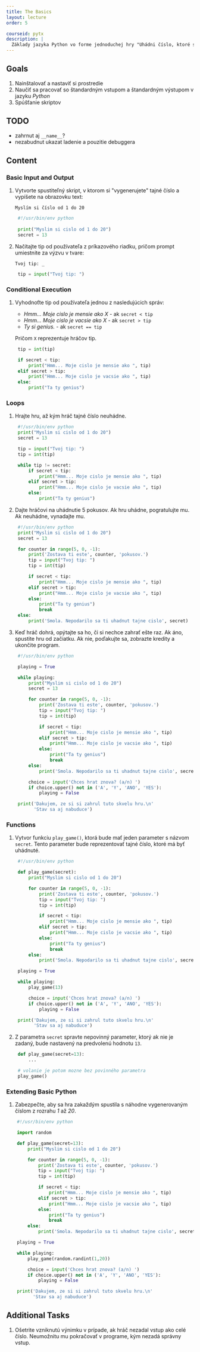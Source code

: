 ```yaml
---
title: The Basics
layout: lecture 
order: 5

courseid: pytx
description: |
  Základy jazyka Python vo forme jednoduchej hry "Uhádni číslo, ktoré si myslím."
---
```


## Goals

1. Nainštalovať a nastaviť si prostredie
2. Naučiť sa pracovať so štandardným vstupom a štandardným výstupom v jazyku *Python*
3. Spúšťanie skriptov

## TODO

* zahrnut aj `__name__`?
* nezabudnut ukazat ladenie a pouzitie debuggera

## Content

### Basic Input and Output

1. Vytvorte spustiteľný skript, v ktorom si "vygenerujete" tajné číslo a vypíšete na obrazovku text:

   `Myslím si číslo od 1 do 20`

   ```python
    #!/usr/bin/env python
       
    print("Myslim si cislo od 1 do 20")
    secret = 13
   ```

2. Načítajte tip od používateľa z príkazového riadku, pričom prompt umiestnite za výzvu v tvare:

   `Tvoj tip: _`

   ```python
    tip = input("Tvoj tip: ")
   ```

### Conditional Execution

1. Vyhodnoťte tip od používateľa jednou z nasledujúcich správ:

   - *Hmm... Moje cislo je mensie ako X* - ak `secret < tip`
   - *Hmm... Moje cislo je vacsie ako X* - ak `secret > tip`
   - *Ty si genius.* - ak `secret == tip`

   Pričom `X` reprezentuje hráčov tip.

   ```python
    tip = int(tip)
   
    if secret < tip:
        print("Hmm... Moje cislo je mensie ako ", tip)
    elif secret > tip:
        print("Hmm... Moje cislo je vacsie ako ", tip)
    else:
        print("Ta ty genius")
   ```

### Loops

1. Hrajte hru, až kým hráč tajné číslo neuhádne.

   ```python
    #!/usr/bin/env python
    print("Myslim si cislo od 1 do 20")
    secret = 13
   
    tip = input("Tvoj tip: ")
    tip = int(tip)
   
    while tip != secret:
        if secret < tip:
            print("Hmm... Moje cislo je mensie ako ", tip)
        elif secret > tip:
            print("Hmm... Moje cislo je vacsie ako ", tip)
        else:
            print("Ta ty genius")
   ```

2. Dajte hráčovi na uhádnutie 5 pokusov. Ak hru uhádne, pogratulujte mu. Ak neuhádne, vynadajte mu.

   ```python
    #!/usr/bin/env python
    print("Myslim si cislo od 1 do 20")
    secret = 13
   
    for counter in range(5, 0, -1):
        print('Zostava ti este', counter, 'pokusov.')
        tip = input("Tvoj tip: ")
        tip = int(tip)
   
        if secret < tip:
            print("Hmm... Moje cislo je mensie ako ", tip)
        elif secret > tip:
            print("Hmm... Moje cislo je vacsie ako ", tip)
        else:
            print("Ta ty genius")
            break
    else:
        print('Smola. Nepodarilo sa ti uhadnut tajne cislo', secret)
   ```

3. Keď hráč dohrá, opýtajte sa ho, či si nechce zahrať ešte raz. Ak áno, spustite hru od začiatku. Ak nie, poďakujte sa, zobrazte kredity a ukončite program.

   ```python
    #!/usr/bin/env python
   
    playing = True
   
    while playing:
        print("Myslim si cislo od 1 do 20")
        secret = 13
   
        for counter in range(5, 0, -1):
            print('Zostava ti este', counter, 'pokusov.')
            tip = input("Tvoj tip: ")
            tip = int(tip)
   
            if secret < tip:
                print("Hmm... Moje cislo je mensie ako ", tip)
            elif secret > tip:
                print("Hmm... Moje cislo je vacsie ako ", tip)
            else:
                print("Ta ty genius")
                break
        else:
            print('Smola. Nepodarilo sa ti uhadnut tajne cislo', secret)
   
        choice = input('Chces hrat znova? (a/n) ')
        if choice.upper() not in ('A', 'Y', 'ANO', 'YES'):
            playing = False
   
    print('Dakujem, ze si si zahrul tuto skvelu hru.\n'
          'Stav sa aj nabuduce')
   ```

### Functions

1. Vytvor funkciu `play_game()`, ktorá bude mať jeden parameter s názvom `secret`. Tento parameter bude reprezentovať tajné číslo, ktoré má byť uhádnuté.

   ```python
    #!/usr/bin/env python
   
    def play_game(secret):
        print("Myslim si cislo od 1 do 20")
   
        for counter in range(5, 0, -1):
            print('Zostava ti este', counter, 'pokusov.')
            tip = input("Tvoj tip: ")
            tip = int(tip)
   
            if secret < tip:
                print("Hmm... Moje cislo je mensie ako ", tip)
            elif secret > tip:
                print("Hmm... Moje cislo je vacsie ako ", tip)
            else:
                print("Ta ty genius")
                break
        else:
            print('Smola. Nepodarilo sa ti uhadnut tajne cislo', secret)
   
    playing = True
   
    while playing:
        play_game(13)
   
        choice = input('Chces hrat znova? (a/n) ')
        if choice.upper() not in ('A', 'Y', 'ANO', 'YES'):
            playing = False
   
    print('Dakujem, ze si si zahrul tuto skvelu hru.\n'
          'Stav sa aj nabuduce')
   ```

2. Z parametra `secret` spravte nepovinný parameter, ktorý ak nie je zadaný, bude nastavený na predvolenú hodnotu `13`.

   ```python
    def play_game(secret=13):
        ...
   
    # volanie je potom mozne bez povinného parametra
    play_game()
   ```

### Extending Basic Python

1. Zabezpečte, aby sa hra zakaždým spustila s náhodne vygenerovaným číslom z rozrahu *1* až *20*.

```python
    #!/usr/bin/env python

    import random

    def play_game(secret=13):
        print("Myslim si cislo od 1 do 20")

        for counter in range(5, 0, -1):
            print('Zostava ti este', counter, 'pokusov.')
            tip = input("Tvoj tip: ")
            tip = int(tip)

            if secret < tip:
                print("Hmm... Moje cislo je mensie ako ", tip)
            elif secret > tip:
                print("Hmm... Moje cislo je vacsie ako ", tip)
            else:
                print("Ta ty genius")
                break
        else:
            print('Smola. Nepodarilo sa ti uhadnut tajne cislo', secret)

    playing = True

    while playing:
        play_game(random.randint(1,20))

        choice = input('Chces hrat znova? (a/n) ')
        if choice.upper() not in ('A', 'Y', 'ANO', 'YES'):
            playing = False

    print('Dakujem, ze si si zahrul tuto skvelu hru.\n'
          'Stav sa aj nabuduce')
```

## Additional Tasks

1. Ošetrite vzniknutú výnimku v prípade, ak hráč nezadal vstup ako celé číslo. Neumožnitu mu pokračovať v programe, kým nezadá správny vstup.

